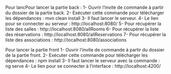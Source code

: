 Pour lancPour lancer la partie back : 
1-	Ouvrir l’invite de commande à partir du dossier de la partie back.
2-	Exécuter cette commande pour télécharger  les dépendances : mvn clean install 
3-	Il faut lancer le serveur.
4-	Le lien pour se connecter au serveur : http://localhost:8080/
5-	Pour récupérer la liste des salles : http://localhost:8080/allRooms
6-	Pour récupérer la liste des réservations : http://localhost:8080/allReservations
7-	 Pour récupérer la liste des associations : http://localhost:8080/associations


Pour lancer la partie front 
1-	Ouvrir l’invite de commande à partir du dossier de la partie front.
2-	Exécuter cette commande pour télécharger  les dépendances : npm  install 
3-	Il faut lancer le serveur avec  la commande : ng serve
4-	Le lien pour se connecter à l’interface : http://localhost:4200/ 
